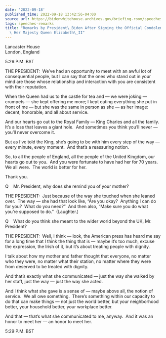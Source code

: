 ```yaml
---
date: '2022-09-18'
published_time: 2022-09-18 13:42:56-04:00
source_url: https://bidenwhitehouse.archives.gov/briefing-room/speeches-remarks/2022/09/18/remarks-by-president-biden-after-signing-the-official-condolence-book-for-her-majesty-queen-elizabeth-ii/
tags: speeches-remarks
title: "Remarks by President\_Biden After Signing the Official Condolence Book for\
  \ Her Majesty Queen Elizabeth\_II"
---
```

 
Lancaster House  
London, England

5:26 P.M. BST

THE PRESIDENT:  We’ve had an opportunity to meet with an awful lot of
consequential people, but I can say that the ones who stand out in your
mind are those whose relationship and interaction with you are
consistent with their reputation.

When the Queen had us to the castle for tea and — we were joking —
crumpets — she kept offering me more; I kept eating everything she put
in front of me — but she was the same in person as she — as her image:
decent, honorable, and all about service.

And our hearts go out to the Royal Family — King Charles and all the
family.  It’s a loss that leaves a giant hole.  And sometimes you think
you’ll never — you’ll never overcome it.

But as I’ve told the King, she’s going to be with him every step of the
way — every minute, every moment.  And that’s a reassuring notion. 

So, to all the people of England, all the people of the United Kingdom,
our hearts go out to you.  And you were fortunate to have had her for 70
years.  We all were.  The world is better for her.

Thank you.

Q    Mr. President, why does she remind you of your mother?

THE PRESIDENT:  Just because of the way she touched when she leaned
over.  The way — she had that look like, “Are you okay?  Anything I can
do for you?  What do you need?”  And then also, “Make sure you do what
you’re supposed to do.”  (Laughter.)

Q    What do you think she meant to the wider world beyond the UK, Mr.
President?

THE PRESIDENT:  Well, I think — look, the American press has heard me
say for a long time that I think the thing that is — maybe it’s too
much, excuse the expression, the Irish of it, but it’s about treating
people with dignity.

I talk about how my mother and father thought that everyone, no matter
who they were, no matter what their station, no matter where they were
from deserved to be treated with dignity.

And that’s exactly what she communicated — just the way she walked by
her staff, just the way — just the way she acted.

And I think what she gave is a sense of — maybe above all, the notion of
service.  We all owe something.  There’s something within our capacity
to do that can make things — not just the world better, but your
neighborhood better, your household better, your workplace better. 

And that — that’s what she communicated to me, anyway.  And it was an
honor to meet her — an honor to meet her.

5:29 P.M. BST
